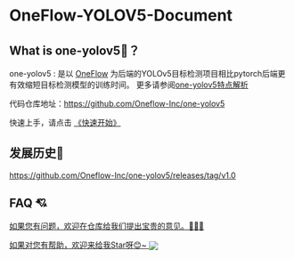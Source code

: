 # OneFlow-YOLOV5-Document

##  What is one-yolov5🤔️？
one-yolov5 : 是以 [OneFlow](https://github.com/Oneflow-Inc/oneflow) 为后端的YOLOv5目标检测项目相比pytorch后端更有效缩短目标检测模型的训练时间。
更多请参阅[one-yolov5特点解析](https://start.oneflow.org/oneflow-yolo-doc/tutorials/00_chapter/overview.html)

 代码仓库地址：<a href="https://github.com/Oneflow-Inc/one-yolov5">https://github.com/Oneflow-Inc/one-yolov5</a>

快速上手，请点击 [《快速开始》](https://start.oneflow.org/oneflow-yolo-doc/tutorials/03_chapter/quick_start.html)
## 发展历史🚀

 <a href="https://github.com/Oneflow-Inc/one-yolov5/releases/tag/v1.0" target="blank" > https://github.com/Oneflow-Inc/one-yolov5/releases/tag/v1.0 </a>



## FAQ 💘
<a href="https://github.com/Oneflow-Inc/one-yolov5/issues/new"  target="blank"  >如果您有问题，欢迎在仓库给我们提出宝贵的意见。🌟🌟🌟</a>

<a href="https://github.com/Oneflow-Inc/one-yolov5" target="blank" >
如果对您有帮助，欢迎来给我Star呀😊~  
<img src="https://oneflow-static.oss-cn-beijing.aliyuncs.com/one-yolo/document/concluding_remarks.gif" align="center">
</a>

